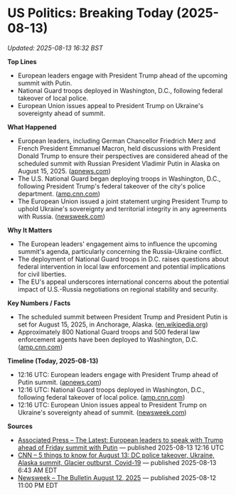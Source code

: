 # US Politics: Breaking Today (2025-08-13)
_Updated: 2025-08-13 16:32 BST_

**Top Lines**
- European leaders engage with President Trump ahead of the upcoming summit with Putin.
- National Guard troops deployed in Washington, D.C., following federal takeover of local police.
- European Union issues appeal to President Trump on Ukraine's sovereignty ahead of summit.

**What Happened**
- European leaders, including German Chancellor Friedrich Merz and French President Emmanuel Macron, held discussions with President Donald Trump to ensure their perspectives are considered ahead of the scheduled summit with Russian President Vladimir Putin in Alaska on August 15, 2025. ([apnews.com](https://apnews.com/article/d7276881658fb2bc4679b9ae181a2d9c?utm_source=openai))
- The U.S. National Guard began deploying troops in Washington, D.C., following President Trump's federal takeover of the city's police department. ([amp.cnn.com](https://amp.cnn.com/cnn/2025/08/13/us/5-things-to-know-for-august-13-dc-police-takeover-ukraine-alaska-summit-glacier-outburst-covid-19?utm_source=openai))
- The European Union issued a joint statement urging President Trump to uphold Ukraine's sovereignty and territorial integrity in any agreements with Russia. ([newsweek.com](https://www.newsweek.com/thebulletin/2025-08-12?utm_source=openai))

**Why It Matters**
- The European leaders' engagement aims to influence the upcoming summit's agenda, particularly concerning the Russia-Ukraine conflict.
- The deployment of National Guard troops in D.C. raises questions about federal intervention in local law enforcement and potential implications for civil liberties.
- The EU's appeal underscores international concerns about the potential impact of U.S.-Russia negotiations on regional stability and security.

**Key Numbers / Facts**
- The scheduled summit between President Trump and President Putin is set for August 15, 2025, in Anchorage, Alaska. ([en.wikipedia.org](https://en.wikipedia.org/wiki/2025_Russia%E2%80%93United_States_Summit?utm_source=openai))
- Approximately 800 National Guard troops and 500 federal law enforcement agents have been deployed to Washington, D.C. ([amp.cnn.com](https://amp.cnn.com/cnn/2025/08/13/us/5-things-to-know-for-august-13-dc-police-takeover-ukraine-alaska-summit-glacier-outburst-covid-19?utm_source=openai))

**Timeline (Today, 2025-08-13)**
- 12:16 UTC: European leaders engage with President Trump ahead of Putin summit. ([apnews.com](https://apnews.com/article/d7276881658fb2bc4679b9ae181a2d9c?utm_source=openai))
- 12:16 UTC: National Guard troops deployed in Washington, D.C., following federal takeover of local police. ([amp.cnn.com](https://amp.cnn.com/cnn/2025/08/13/us/5-things-to-know-for-august-13-dc-police-takeover-ukraine-alaska-summit-glacier-outburst-covid-19?utm_source=openai))
- 12:16 UTC: European Union issues appeal to President Trump on Ukraine's sovereignty ahead of summit. ([newsweek.com](https://www.newsweek.com/thebulletin/2025-08-12?utm_source=openai))

**Sources**
- [Associated Press – The Latest: European leaders to speak with Trump ahead of Friday summit with Putin](https://apnews.com/article/d7276881658fb2bc4679b9ae181a2d9c) — published 2025-08-13 12:16 UTC
- [CNN – 5 things to know for August 13: DC police takeover, Ukraine, Alaska summit, Glacier outburst, Covid-19](https://amp.cnn.com/cnn/2025/08/13/us/5-things-to-know-for-august-13-dc-police-takeover-ukraine-alaska-summit-glacier-outburst-covid-19) — published 2025-08-13 6:43 AM EDT
- [Newsweek – The Bulletin August 12, 2025](https://www.newsweek.com/thebulletin/2025-08-12) — published 2025-08-12 11:00 PM EDT 